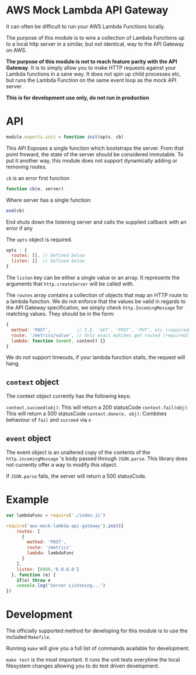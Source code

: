 AWS Mock Lambda API Gateway
===========================

It can often be difficult to run your AWS Lambda Functions locally.

The purpose of this module is to wire a collection of Lambda Functions up to a local http server in a similar, but not identical, way to the API Gateway on AWS.

**The purpose of this module is not to reach feature parity with the API Gateway**. It is to simply allow you to make HTTP requests against your Lambda functions in a sane way. It does not spin up child processes etc, but runs the Lambda Function on the same event loop as the mock API server.

**This is for development use only, do not run in production**

# API


```javascript
module.exports.init = function init(opts, cb)
```

This API Exposes a single function which bootstraps the server. From that point froward, the state of the server should be considered immutable. To put it another way, this module does not support dynamically adding or removing routes.

`cb` is an error first function

```javascript
function cb(e, server)
```

Where server has a single function:

```javascript
end(cb)
```

End shuts down the listening server and calls the supplied callback with an error if any


The `opts` object is required.

```javascript
opts : {
  routes: [], // Defined below
  listen: []  // Defined below
}
```

The `listen` key can be either a single value or an array. It represents the arguments that `http.createServer` will be called with.

The `routes` array contains a collection of objects that map an HTTP route to a lambda function. We do not enforce that the values be valid in regards to the API Gateway specification, we simply check `http.IncomingMessage` for matching values. They should be in the form:

```javascript
{
  method: 'POST',          // I.E. 'GET', 'POST', 'PUT', etc (required)
  route: '/metrics/value', // Only exact matches get routed (required)
  lambda: function (event, context) {}
}
```

We do not support timeouts, if your lambda function stalls, the request will hang.

## `context` object

The context object currently has the following keys:

`context.succeed(obj)`: This will return a 200 statusCode
`context.fail(obj)`: This will return a 500 statusCode
`context.done(e, obj)`: Combines behaviour of `fail` and `succeed` via `e`

## `event` object

The event object is an unaltered copy of the contents of the `http.incomingMessage`
's body passed through `JSON.parse`. This library does not currently offer a way to modify this object.

If `JSON.parse` fails, the server will return a 500 statusCode.

# Example

```javascript
var lambdaFunc = require('./index.js')

require('aws-mock-lambda-api-gateway').init({
    routes: [
      {
        method: 'POST',
        route: '/metrics'
        lambda: lambdaFunc
      }
    ],
    listen: [8080,'0.0.0.0']
  }, function (e) {
    if(e) throw e
    console.log('Server Listening...')
})
```

# Development

The officially supported method for developing for this module is to use the included `Makefile`.

Running `make` will give you a full list of commands available for development.

`make test` is the most important. It runs the unit tests everytime the local filesystem changes allowing you to do test driven development.
